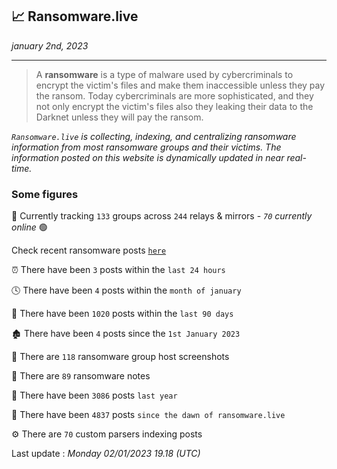 ## 📈 Ransomware.live
_january 2nd, 2023_

---

> A **ransomware** is a type of malware used by cybercriminals to encrypt the victim's files and make them inaccessible unless they pay the ransom. Today cybercriminals are more sophisticated, and they not only encrypt the victim's files also they leaking their data to the Darknet unless they will pay the ransom.


_`Ransomware.live` is collecting, indexing, and centralizing ransomware information from most ransomware groups and their victims. The information posted on this website is dynamically updated in near real-time._

### Some figures 

🔎 Currently tracking `133` groups across `244` relays & mirrors - _`70` currently online_ 🟢

Check recent ransomware posts [`here`](recentposts.md)


⏰ There have been `3` posts within the `last 24 hours`

🕓 There have been `4` posts within the `month of january`

📅 There have been `1020` posts within the `last 90 days`

🏚 There have been `4` posts since the `1st January 2023`

📸 There are `118` ransomware group host screenshots

📝 There are `89` ransomware notes

🚀 There have been `3086` posts `last year`

🐣 There have been `4837` posts `since the dawn of ransomware.live`

⚙️ There are `70` custom parsers indexing posts



Last update : _Monday 02/01/2023 19.18 (UTC)_

